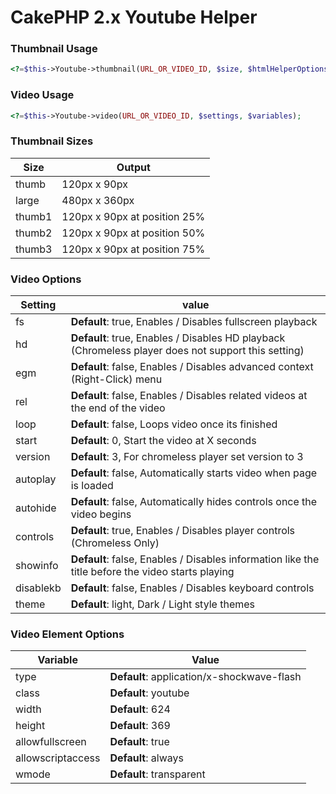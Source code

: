 CakePHP 2.x Youtube Helper
======================
### Thumbnail Usage
```php
<?=$this->Youtube->thumbnail(URL_OR_VIDEO_ID, $size, $htmlHelperOptions);
```

### Video Usage
```php
<?=$this->Youtube->video(URL_OR_VIDEO_ID, $settings, $variables);
```
### Thumbnail Sizes
Size  | Output
------------- | -------------
thumb			  | 120px x 90px
large			  | 480px x 360px
thumb1			  | 120px x 90px at position 25%
thumb2			  | 120px x 90px at position 50%
thumb3  		  | 120px x 90px at position 75%

### Video Options
Setting | value
------------- | -------------
fs        | **Default**: true, Enables / Disables fullscreen playback
hd        | **Default**: true, Enables / Disables HD playback (Chromeless player does not support this setting)
egm       | **Default**: false, Enables / Disables advanced context (Right-Click) menu
rel       | **Default**: false, Enables / Disables related videos at the end of the video
loop      | **Default**: false, Loops video once its finished
start     | **Default**: 0, Start the video at X seconds
version   | **Default**: 3, For chromeless player set version to 3
autoplay  | **Default**: false, Automatically starts video when page is loaded
autohide  | **Default**: false, Automatically hides controls once the video begins
controls  | **Default**: true, Enables / Disables player controls (Chromeless Only)
showinfo  | **Default**: false, Enables / Disables information like the title before the video starts playing
disablekb | **Default**: false, Enables / Disables keyboard controls
theme     | **Default**: light, Dark / Light style themes

### Video Element Options
Variable  | Value
------------- | -------------
type			  | **Default**: application/x-shockwave-flash
class			  | **Default**: youtube
width			  | **Default**: 624
height			  | **Default**: 369
allowfullscreen   | **Default**: true
allowscriptaccess | **Default**: always
wmode			  | **Default**: transparent